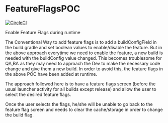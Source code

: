 # FeatureFlagsPOC
[![CircleCI](https://circleci.com/gh/sgbcoder/FeatureFlagsPOC/tree/master.svg?style=svg)](https://circleci.com/gh/sgbcoder/FeatureFlagsPOC/tree/master)

Enable Feature Flags during runtime

The Conventional Way to add feature flags is to add a buildConfigField in the build.gradle and set boolean values to enable/disable the feature.
But in the above approach everytime we need to enable the feature, a new build is needed with the buildConfig value changed.
This becomes troublesome for QA,BA as they may need to approach the Dev to make the necessary code change and give them a new build.
In order to avoid this, the feature flags in the above POC have been added at runtime.

The approach followed here is to have a feature flags screen (before the usual launcher activity for all builds except release)
and allow the user to select the desired feature flags.

Once the user selects the flags, he/she will be unable to go back to the feature flag screen and needs to clear the cache/storage in order to change the build flag.

